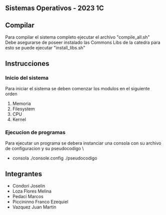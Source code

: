 ## Sistemas Operativos - 2023 1C

## Compilar
Para compilar el sistema completo ejecutar el archivo "compile_all.sh"\
Debe asegurarse de poseer instalado las Commons Libs de la catedra para esto se puede ejecutar "install_libs.sh"

## Instrucciones
### Inicio del sistema
Para iniciar el sistema se deben comenzar los modulos en el siguiente orden
1. Memoria
2. Filesystem
3. CPU
4. Kernel 
### Ejecucion de programas
Para ejecutar un programa se debera instanciar una consola con su archivo de configuracion y su pseudocodigo \
- consola ./console.config ./pseudocodigo

## Integrantes

- Condori Joselin
- Loza Flores Melina
- Pedaci Marcos
- Piccininno Franco Ezequiel
- Vazquez Juan Martin